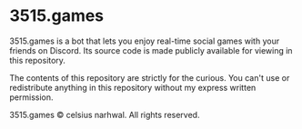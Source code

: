 # 3515.games

3515.games is a bot that lets you enjoy real-time social games with your friends on Discord. Its source code is made
publicly available for viewing in this repository.

The contents of this repository are strictly for the curious. You can't use or redistribute anything in this repository
without my express written permission.

3515.games © celsius narhwal. All rights reserved.
